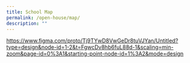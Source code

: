 ```yaml
---
title: School Map
permalink: /open-house/map/
description: ""
---
```

https://www.figma.com/proto/Tj9TYwD8VwGeDr8tuVJYan/Untitled?type=design&node-id=1-2&t=FgwcDv8hb6fuL88d-1&scaling=min-zoom&page-id=0%3A1&starting-point-node-id=1%3A2&mode=design